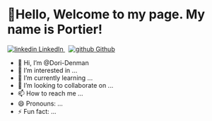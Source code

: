 # 👋Hello, Welcome to my page. My name is Portier!
<p>
  <a href="https://www.linkedin.com/in/dori-denman/" rel="nofollow noreferrer">
    <img src="https://i.stack.imgur.com/gVE0j.png" alt="linkedin"> LinkedIn
  </a> &nbsp; 
  <a href="https://github.com/Dori-Denman" rel="nofollow noreferrer">
    <img src="https://i.stack.imgur.com/tskMh.png" alt="github"> Github
  </a>
</p>

- 👋 Hi, I’m @Dori-Denman
- 👀 I’m interested in ...
- 🌱 I’m currently learning ...
- 💞️ I’m looking to collaborate on ...
- 📫 How to reach me ...
- 😄 Pronouns: ...
- ⚡ Fun fact: ...

<!---
Dori-Denman/Dori-Denman is a ✨ special ✨ repository because its `README.md` (this file) appears on your GitHub profile.
You can click the Preview link to take a look at your changes.
--->
